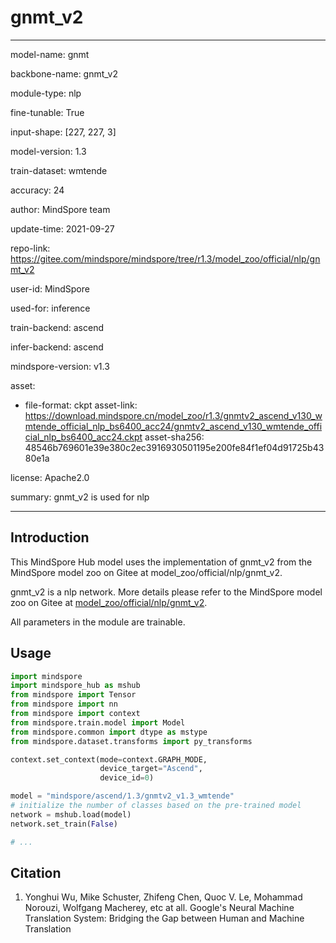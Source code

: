 # gnmt_v2

---

model-name: gnmt

backbone-name: gnmt_v2

module-type: nlp

fine-tunable: True

input-shape: [227, 227, 3]

model-version: 1.3

train-dataset: wmtende

accuracy: 24

author: MindSpore team

update-time: 2021-09-27

repo-link: <https://gitee.com/mindspore/mindspore/tree/r1.3/model_zoo/official/nlp/gnmt_v2>

user-id: MindSpore

used-for: inference

train-backend: ascend

infer-backend: ascend

mindspore-version: v1.3

asset:

-
    file-format: ckpt
    asset-link: <https://download.mindspore.cn/model_zoo/r1.3/gnmtv2_ascend_v130_wmtende_official_nlp_bs6400_acc24/gnmtv2_ascend_v130_wmtende_official_nlp_bs6400_acc24.ckpt>
    asset-sha256: 48546b769601e39e380c2ec3916930501195e200fe84f1ef04d91725b4380e1a

license: Apache2.0

summary: gnmt_v2 is used for nlp

---

## Introduction

This MindSpore Hub model uses the implementation of gnmt_v2 from the MindSpore model zoo on Gitee at model_zoo/official/nlp/gnmt_v2.

gnmt_v2 is a nlp network. More details please refer to the MindSpore model zoo on Gitee at [model_zoo/official/nlp/gnmt_v2](https://gitee.com/mindspore/mindspore/blob/r1.3/model_zoo/official/nlp/gnmt_v2/README.md).

All parameters in the module are trainable.

## Usage

```python
import mindspore
import mindspore_hub as mshub
from mindspore import Tensor
from mindspore import nn
from mindspore import context
from mindspore.train.model import Model
from mindspore.common import dtype as mstype
from mindspore.dataset.transforms import py_transforms

context.set_context(mode=context.GRAPH_MODE,
                    device_target="Ascend",
                    device_id=0)

model = "mindspore/ascend/1.3/gnmtv2_v1.3_wmtende"
# initialize the number of classes based on the pre-trained model
network = mshub.load(model)
network.set_train(False)

# ...
```

## Citation

1. Yonghui Wu, Mike Schuster, Zhifeng Chen, Quoc V. Le, Mohammad Norouzi, Wolfgang Macherey, etc at all. Google's Neural Machine Translation System: Bridging the Gap between Human and Machine Translation
